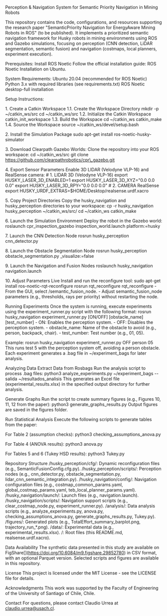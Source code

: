 Perception \& Navigation System for Semantic Priority Navigation in
Mining Robots

This repository contains the code, configurations, and resources
supporting the research paper "SemanticPriority Navigation for
EnergyAware Mining Robots in ROS" (to be published). It implements a
prioritized semantic navigation framework for Husky robots in mining
environments using ROS and Gazebo simulations, focusing on perception
(CNN detection, LiDAR segmentation, semantic fusion) and navigation
(costmaps, local planners, experiment execution).

Prerequisites: Install ROS Noetic Follow the official installation
guide: ROS Noetic Installation on Ubuntu.

System Requirements: Ubuntu 20.04 (recommended for ROS Noetic) Python
3.x with required libraries (see requirements.txt) ROS Noetic
desktop-full installation

Setup Instructions: 

1\. Create a Catkin Workspace 1.1. Create the
Workspace Directory mkdir -p ~/catkin\_ws/src cd ~/catkin\_ws/src 1.2.
Initialize the Catkin Workspace catkin\_init\_workspace 1.3. Build the
Workspace cd ~/catkin\_ws catkin\_make 1.4. Source the Workspace source
~/catkin\_ws/devel/setup.bash

2\. Install the Simulation Package sudo apt-get install
ros-noetic-husky-simulator

3\. Download Clearpath Gazebo Worlds: Clone the repository into your ROS
workspace: cd ~/catkin\_ws/src git clone
https://github.com/clearpathrobotics/cpr\_gazebo.git

4\. Export Sensor Parameters Enable 3D LIDAR (Velodyne VLP-16) and
RealSense camera: # 1. LIDAR 3D (Velodyne VLP-16) export
HUSKY\_LASER\_3D\_ENABLED=1 export HUSKY\_LASER\_3D\_XYZ="0.0 0.0 0.0"
export HUSKY\_LASER\_3D\_RPY="0.0 0.0 0.0" # 2. CAMERA RealSense export
HUSKY\_URDF\_EXTRAS=$HOME/Desktop/realsense.urdf.xacro

5\. Copy Project Directories Copy the husky\_navigation and
husky\_perception directories to your workspace: cp -r husky\_navigation
husky\_perception ~/catkin\_ws/src/ cd ~/catkin\_ws catkin\_make

6\. Launch the Simulation Environment Deploy the robot in the Gazebo
world: roslaunch cpr\_inspection\_gazebo inspection\_world.launch
platform:=husky

7\. Launch the CNN Detection Node rosrun husky\_perception
cnn\_detector.py

8\. Launch the Obstacle Segmentation Node rosrun husky\_perception
obstacle\_segmentation.py \_visualize:=false

9\. Launch the Navigation and Fusion Nodes roslaunch husky\_navigation
navigation.launch

10\. Adjust Parameters Live Install and run the reconfigure tool: sudo
apt-get install ros-noetic-rqt-reconfigure rosrun rqt\_reconfigure
rqt\_reconfigure - From the GUI, select /semantic\_fusion\_node. - Adjust
semantic\_fusion\_node parameters (e.g., thresholds, rays per priority)
without restarting the node.

Running Experiments Once the system is running, execute experiments
using the experiment\_runner.py script with the following format: rosrun
husky\_navigation experiment\_runner.py \[ON/OFF] \[obstacle\_name]
\[test\_number] - ON: Enables the perception system. - OFF: Disables the
perception system. - obstacle\_name: Name of the obstacle to avoid (e.g.,
person, backpack, chair). - test\_number: Test number (e.g., 01, 05).

Example: rosrun husky\_navigation experiment\_runner.py OFF person 05 This
runs test 5 with the perception system off, avoiding a person obstacle.
Each experiment generates a .bag file in ~/experiment\_bags for later
analysis.

Analyzing Data Extract Data from Rosbags Run the analysis script to
process .bag files: python3 analyze\_experiments.py ~/experiment\_bags
--salida ~/resultados\_analisis This generates an Excel file
(experimental\_results.xlsx) in the specified output directory for
further analysis.

Generate Graphs Run the script to create summary figures (e.g., Figures
10, 11, 12 from the paper): python3 generate\_graphs\_results.py Output
figures are saved in the figures folder.

Run Statistical Analysis Execute the following scripts to generate
tables from the paper:

For Table 2 (assumption checks): python3 checking\_assumptions\_anova.py

For Table 4 (ANOVA results): python3 anova.py

For Tables 5 and 6 (Tukey HSD results): python3 Tukey.py

Repository Structure /husky\_perception/cfg/: Dynamic reconfiguration
files (e.g., SemanticFusionConfig.cfg.py). /husky\_perception/scripts/:
Perception nodes (e.g., cnn\_detector.py, obstacle\_segmentation.py,
lidar\_cnn\_semantic\_integration.py). /husky\_navigation/config/:
Navigation configuration files (e.g., costmap\_common\_params.yaml,
global\_costmap\_params.yaml, teb\_local\_planner\_params.yaml).
/husky\_navigation/launch/: Launch files (e.g., navigation.launch).
/husky\_navigation/scripts/: Navigation support scripts (e.g.,
clear\_costmap\_node.py, experiment\_runner.py). /analysis/: Data analysis
scripts (e.g., analyze\_experiments.py, anova.py,
checking\_assumptions\_anova.py, generate\_graphs\_results.py, Tukey.py).
/figures/: Generated plots (e.g., TotalEffort\_summary\_barplot.png,
trajectory\_run\_\*.png). /data/: Experimental data (e.g.,
experimental\_results.xlsx). /: Root files (this README.md,
realsense.urdf.xacro).

Data Availability The synthetic data presented in this study are
available on FigShare\[](https://doi.org/10.6084/m9.figshare.29852780)
in CSV format, with an optional Parquet version. Selected scripts and
figures are available in this repository.

License This project is licensed under the MIT License - see the LICENSE
file for details.

Acknowledgments This work was supported by the Faculty of Engineering of
the University of Santiago of Chile, Chile.

Contact For questions, please contact Claudio Urrea at
claudio.urrea@usach.cl.

